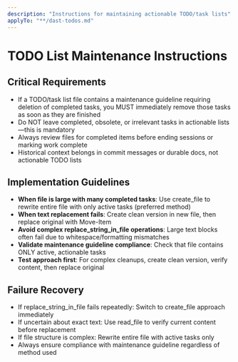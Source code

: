 ```yaml
---
description: "Instructions for maintaining actionable TODO/task lists"
applyTo: "**/dast-todos.md"
---
```

# TODO List Maintenance Instructions

## Critical Requirements
- If a TODO/task list file contains a maintenance guideline requiring deletion of completed tasks, you MUST immediately remove those tasks as soon as they are finished
- Do NOT leave completed, obsolete, or irrelevant tasks in actionable lists—this is mandatory
- Always review files for completed items before ending sessions or marking work complete
- Historical context belongs in commit messages or durable docs, not actionable TODO lists

## Implementation Guidelines
- **When file is large with many completed tasks**: Use create_file to rewrite entire file with only active tasks (preferred method)
- **When text replacement fails**: Create clean version in new file, then replace original with Move-Item
- **Avoid complex replace_string_in_file operations**: Large text blocks often fail due to whitespace/formatting mismatches
- **Validate maintenance guideline compliance**: Check that file contains ONLY active, actionable tasks
- **Test approach first**: For complex cleanups, create clean version, verify content, then replace original

## Failure Recovery
- If replace_string_in_file fails repeatedly: Switch to create_file approach immediately
- If uncertain about exact text: Use read_file to verify current content before replacement
- If file structure is complex: Rewrite entire file with active tasks only
- Always ensure compliance with maintenance guideline regardless of method used
